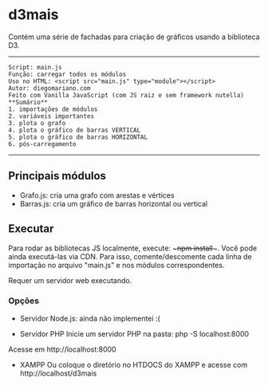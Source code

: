 # d3mais
Contém uma série de fachadas para criação de gráficos usando a biblioteca D3.

  -----------------------------------------------------------------------------
	Script: main.js
	Função: carregar todos os módulos
	Uso no HTML: <script src="main.js" type="module"></script>
	Autor: diegomariano.com
	Feito com Vanilla JavaScript (com JS raiz e sem framework nutella)
	**Sumário**
	1. importações de módulos 
	2. variáveis importantes
	3. plota o grafo
	4. plota o gráfico de barras VERTICAL
	5. plota o gráfico de barras HORIZONTAL
	6. pós-carregamento
  -----------------------------------------------------------------------------

## Principais módulos
- Grafo.js: cria uma grafo com arestas e vértices
- Barras.js: cria um gráfico de barras horizontal ou vertical

## Executar 
Para rodar as bibliotecas JS localmente, execute: ~~~npm install~~~.
Você pode ainda executá-las via CDN. Para isso, comente/descomente cada linha de importação no arquivo "main.js" e nos módulos correspondentes.

Requer um servidor web executando. 

### Opções
- Servidor Node.js: ainda não implementei :(

- Servidor PHP
Inicie um servidor PHP na pasta: 
php -S localhost:8000

Acesse em http://localhost:8000

- XAMPP
Ou coloque o diretório no HTDOCS do XAMPP e acesse com 
http://localhost/d3mais
